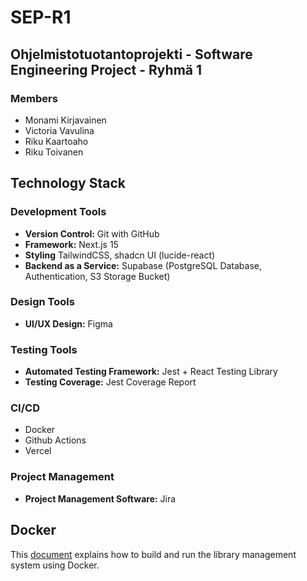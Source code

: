 # SEP-R1
## Ohjelmistotuotantoprojekti - Software Engineering Project - Ryhmä 1
### Members
- Monami Kirjavainen
- Victoria Vavulina
- Riku Kaartoaho
- Riku Toivanen


## Technology Stack

### Development Tools
- **Version Control:** Git with GitHub
- **Framework:** Next.js 15
- **Styling** TailwindCSS, shadcn UI (lucide-react)
- **Backend as a Service:** Supabase (PostgreSQL Database, Authentication, S3 Storage Bucket)

### Design Tools
- **UI/UX Design:** Figma

### Testing Tools
- **Automated Testing Framework:** Jest + React Testing Library
- **Testing Coverage:** Jest Coverage Report

### CI/CD
- Docker
- Github Actions
- Vercel

### Project Management
- **Project Management Software:** Jira

## Docker

This [document](https://github.com/rikudi/SEP-R1/blob/main/DOCKER.md) explains how to build and run the library management system using Docker.

